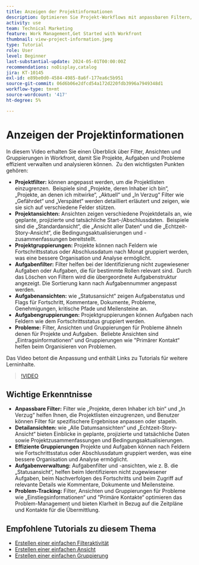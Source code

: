 ```yaml
---
title: Anzeigen der Projektinformationen
description: Optimieren Sie Projekt-Workflows mit anpassbaren Filtern, Detailansichten, effizienten Gruppierungen, Tools für das Aufgabenmanagement und Funktionen zur Problemverfolgung, um die Organisation und Klarheit zu verbessern.
activity: use
team: Technical Marketing
feature: Work Management,Get Started with Workfront
thumbnail: view-project-information.jpeg
type: Tutorial
role: User
level: Beginner
last-substantial-update: 2024-05-01T00:00:00Z
recommendations: noDisplay,catalog
jira: KT-10145
exl-id: e89be0d0-4584-4985-8a6f-177ea6c5b951
source-git-commit: 06d6b06e2dfcd54a172d220fdb3996a7949348d1
workflow-type: tm+mt
source-wordcount: '417'
ht-degree: 5%

---
```


# Anzeigen der Projektinformationen

In diesem Video erhalten Sie einen Überblick über Filter, Ansichten und Gruppierungen in Workfront, damit Sie Projekte, Aufgaben und Probleme effizient verwalten und analysieren können. &#x200B; Zu den wichtigsten Punkten gehören:

* **Projektfilter:** können angepasst werden, um die Projektlisten einzugrenzen. &#x200B; Beispiele sind „Projekte, deren Inhaber ich bin“, „Projekte, an denen ich mitwirke“, „Aktuell“ und „In Verzug“ &#x200B; Filter wie „Gefährdet“ und „Verspätet“ werden detailliert erläutert und zeigen, wie sie sich auf verschiedene Felder stützen.
* **Projektansichten:** Ansichten zeigen verschiedene Projektdetails an, wie geplante, projizierte und tatsächliche Start-/Abschlussdaten. &#x200B; Beispiele sind die „Standardansicht“, die „Ansicht aller Daten“ und die „Echtzeit-Story-Ansicht“, die Bedingungsaktualisierungen und -zusammenfassungen bereitstellt. &#x200B;
* **Projektgruppierungen:** Projekte können nach Feldern wie Fortschrittsstatus oder Abschlussdatum nach Monat gruppiert werden, was eine bessere Organisation und Analyse ermöglicht. &#x200B;
* **Aufgabenfilter:** Filter helfen bei der Identifizierung nicht zugewiesener Aufgaben oder Aufgaben, die für bestimmte Rollen relevant sind. &#x200B; Durch das Löschen von Filtern wird die übergeordnete Aufgabenstruktur angezeigt. Die Sortierung kann nach Aufgabennummer angepasst werden. &#x200B;
* **Aufgabenansichten:** wie „Statusansicht“ zeigen Aufgabenstatus und Flags für Fortschritt, Kommentare, Dokumente, Probleme, Genehmigungen, kritische Pfade und Meilensteine an.
* **Aufgabengruppierungen:** Projektgruppierungen können Aufgaben nach Feldern wie dem Fortschrittsstatus gruppiert werden. &#x200B;
* **Probleme:** Filter, Ansichten und Gruppierungen für Probleme ähneln denen für Projekte und Aufgaben. &#x200B; Beliebte Ansichten sind „Eintragsinformationen“ und Gruppierungen wie &quot;Primärer Kontakt“ helfen beim Organisieren von Problemen. &#x200B;

Das Video betont die Anpassung und enthält Links zu Tutorials für weitere Lerninhalte. &#x200B;

>[!VIDEO](https://video.tv.adobe.com/v/3428815/?quality=12&learn=on&enablevpops)

## Wichtige Erkenntnisse

* **Anpassbare Filter:** Filter wie „Projekte, deren Inhaber ich bin“ und „In Verzug“ helfen Ihnen, die Projektlisten einzugrenzen, und Benutzer können Filter für spezifischere Ergebnisse anpassen oder stapeln. &#x200B;
* **Detailansichten:** wie „Alle Datumsansichten“ und „Echtzeit-Story-Ansicht“ bieten Einblicke in geplante, projizierte und tatsächliche Daten sowie Projektzusammenfassungen und Bedingungsaktualisierungen. &#x200B;
* **Effiziente Gruppierungen** Projekte und Aufgaben können nach Feldern wie Fortschrittsstatus oder Abschlussdatum gruppiert werden, was eine bessere Organisation und Analyse ermöglicht. &#x200B;
* **Aufgabenverwaltung:** Aufgabenfilter und -ansichten, wie z. B. die „Statusansicht“, helfen beim Identifizieren nicht zugewiesener Aufgaben, beim Nachverfolgen des Fortschritts und beim Zugriff auf relevante Details wie Kommentare, Dokumente und Meilensteine. &#x200B;
* **Problem-Tracking:** Filter, Ansichten und Gruppierungen für Probleme wie „Einstiegsinformationen“ und &quot;Primäre Kontakte“ optimieren das Problem-Management und bieten Klarheit in Bezug auf die Zeitpläne und Kontakte für die Übermittlung. &#x200B;




## Empfohlene Tutorials zu diesem Thema

* [Erstellen einer einfachen Filteraktivität](/help/reporting/basic-reporting/create-a-basic-filter-activity.md)
* [Erstellen einer einfachen Ansicht](/help/reporting/basic-reporting/create-a-basic-view.md)
* [Erstellen einer einfachen Gruppierung](/help/reporting/basic-reporting/create-a-basic-grouping.md)


